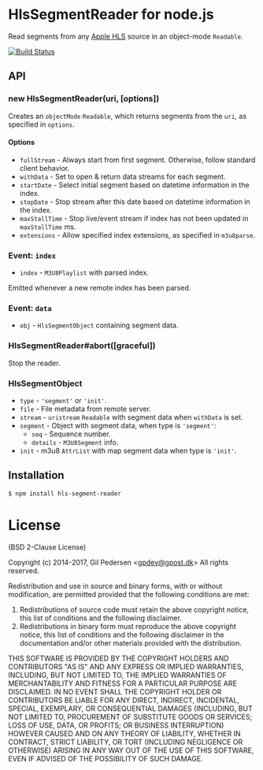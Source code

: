 # HlsSegmentReader for node.js

Read segments from any [Apple HLS](http://tools.ietf.org/html/draft-pantos-http-live-streaming) source in an object-mode `Readable`.

[![Build Status](https://travis-ci.org/kanongil/node-hls-segment-reader.svg?branch=master)](https://travis-ci.org/kanongil/node-hls-segment-reader)

## API

### new HlsSegmentReader(uri, [options])

Creates an `objectMode` `Readable`, which returns segments from the `uri`, as specified in `options`.

#### Options

 * `fullStream` - Always start from first segment. Otherwise, follow standard client behavior.
 * `withData` - Set to open & return data streams for each segment.
 * `startDate` - Select initial segment based on datetime information in the index.
 * `stopDate` - Stop stream after this date based on datetime information in the index.
 * `maxStallTime` - Stop live/event stream if index has not been updated in `maxStallTime` ms.
 * `extensions` - Allow specified index extensions, as specified in `m3u8parse`.

### Event: `index`

 * `index` - `M3U8Playlist` with parsed index.

Emitted whenever a new remote index has been parsed.

### Event: `data`

 * `obj` - `HlsSegmentObject` containing segment data.

### HlsSegmentReader#abort([graceful])

Stop the reader.

### HlsSegmentObject

 * `type` - `'segment'` or `'init'`.
 * `file` - File metadata from remote server.
 * `stream` - `uristream` `Readable` with segment data when `withData` is set.
 * `segment` - Object with segment data, when type is `'segment'`:
   * `seq` - Sequence number.
   * `details` - `M3U8Segment` info.
 * `init` - m3u8 `AttrList` with map segment data when type is `'init'`.

## Installation

```sh
$ npm install hls-segment-reader
```

# License

(BSD 2-Clause License)

Copyright (c) 2014-2017, Gil Pedersen &lt;gpdev@gpost.dk&gt;
All rights reserved.

Redistribution and use in source and binary forms, with or without modification, are permitted provided that the following conditions are met:

1. Redistributions of source code must retain the above copyright notice, this list of conditions and the following disclaimer.
2. Redistributions in binary form must reproduce the above copyright notice, this list of conditions and the following disclaimer in the documentation and/or other materials provided with the distribution.

THIS SOFTWARE IS PROVIDED BY THE COPYRIGHT HOLDERS AND CONTRIBUTORS "AS IS" AND ANY EXPRESS OR IMPLIED WARRANTIES, INCLUDING, BUT NOT LIMITED TO, THE IMPLIED WARRANTIES OF MERCHANTABILITY AND FITNESS FOR A PARTICULAR PURPOSE ARE DISCLAIMED. IN NO EVENT SHALL THE COPYRIGHT HOLDER OR CONTRIBUTORS BE LIABLE FOR ANY DIRECT, INDIRECT, INCIDENTAL, SPECIAL, EXEMPLARY, OR CONSEQUENTIAL DAMAGES (INCLUDING, BUT NOT LIMITED TO, PROCUREMENT OF SUBSTITUTE GOODS OR SERVICES; LOSS OF USE, DATA, OR PROFITS; OR BUSINESS INTERRUPTION) HOWEVER CAUSED AND ON ANY THEORY OF LIABILITY, WHETHER IN CONTRACT, STRICT LIABILITY, OR TORT (INCLUDING NEGLIGENCE OR OTHERWISE) ARISING IN ANY WAY OUT OF THE USE OF THIS SOFTWARE, EVEN IF ADVISED OF THE POSSIBILITY OF SUCH DAMAGE.
